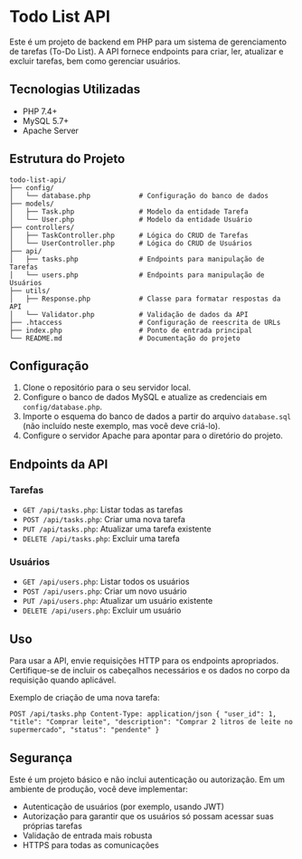# Todo List API

Este é um projeto de backend em PHP para um sistema de gerenciamento de tarefas (To-Do List). A API fornece endpoints para criar, ler, atualizar e excluir tarefas, bem como gerenciar usuários.

## Tecnologias Utilizadas

- PHP 7.4+
- MySQL 5.7+
- Apache Server

## Estrutura do Projeto
```
todo-list-api/
├── config/
│   └── database.php            # Configuração do banco de dados
├── models/
│   ├── Task.php                # Modelo da entidade Tarefa
│   └── User.php                # Modelo da entidade Usuário
├── controllers/
│   ├── TaskController.php      # Lógica do CRUD de Tarefas
│   └── UserController.php      # Lógica do CRUD de Usuários
├── api/
│   ├── tasks.php               # Endpoints para manipulação de Tarefas
│   └── users.php               # Endpoints para manipulação de Usuários
├── utils/
│   ├── Response.php            # Classe para formatar respostas da API
│   └── Validator.php           # Validação de dados da API
├── .htaccess                   # Configuração de reescrita de URLs
├── index.php                   # Ponto de entrada principal
└── README.md                   # Documentação do projeto
```
## Configuração

1. Clone o repositório para o seu servidor local.
2. Configure o banco de dados MySQL e atualize as credenciais em `config/database.php`.
3. Importe o esquema do banco de dados a partir do arquivo `database.sql` (não incluído neste exemplo, mas você deve criá-lo).
4. Configure o servidor Apache para apontar para o diretório do projeto.

## Endpoints da API

### Tarefas

- `GET /api/tasks.php`: Listar todas as tarefas
- `POST /api/tasks.php`: Criar uma nova tarefa
- `PUT /api/tasks.php`: Atualizar uma tarefa existente
- `DELETE /api/tasks.php`: Excluir uma tarefa

### Usuários

- `GET /api/users.php`: Listar todos os usuários
- `POST /api/users.php`: Criar um novo usuário
- `PUT /api/users.php`: Atualizar um usuário existente
- `DELETE /api/users.php`: Excluir um usuário

## Uso

Para usar a API, envie requisições HTTP para os endpoints apropriados. Certifique-se de incluir os cabeçalhos necessários e os dados no corpo da requisição quando aplicável.

Exemplo de criação de uma nova tarefa:

`
POST /api/tasks.php
Content-Type: application/json
{
"user_id": 1,
"title": "Comprar leite",
"description": "Comprar 2 litros de leite no supermercado",
"status": "pendente"
}
`

## Segurança

Este é um projeto básico e não inclui autenticação ou autorização. Em um ambiente de produção, você deve implementar:

- Autenticação de usuários (por exemplo, usando JWT)
- Autorização para garantir que os usuários só possam acessar suas próprias tarefas
- Validação de entrada mais robusta
- HTTPS para todas as comunicações
